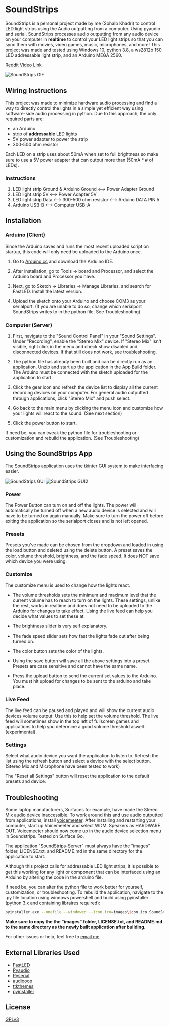 # SoundStrips

SoundStrips is a personal project made by me (Sohaib Khadri) to control LED light strips using the Audio outputting from a computer. Using pyaudio and serial, SoundStrips processes audio outputting from any audio device on your computer in **realtime** to control your LED light strips so that you can sync them with movies, video games, music, microphones, and more! This project was made and tested using Windows 10, python 3.8, a ws2812b 150 LED addressable light strip, and an Arduino MEGA 2560.

[Reddit Video Link](https://www.reddit.com/r/arduino/comments/hnpn69/soundstrips_an_arduino_python_project_that_uses/?utm_source=share&utm_medium=web2x)

![SoundStrips GIF](https://github.com/Sohaib404/SoundStrips/blob/master/SoundStrips%20GIF.gif?raw=true)

## Wiring Instructions
 This project was made to minimize hardware audio processing and find a way to directly control the lights in a simple yet efficient way using software-side audio processing in python. Due to this approach, the only required parts are:

- an Arduino
- strip of **addressable** LED lights 
- 5V power adapter to power the strip
- 300-500 ohm resistor

Each LED on a strip uses about 50mA when set to full brightness so make sure to use a 5V power adapter that can output more than (50mA * # of LEDs).

### Instructions
1. LED light strip Ground & Arduino Ground <--> Power Adapter Ground
2. LED light strip 5V <--> Power Adapter 5V
3. LED light strip Data <--> 300-500 ohm resistor <--> Arduino DATA PIN 5
4. Arduino USB-B <--> Computer USB-A

## Installation

### Arduino (Client)
Since the Arduino saves and runs the most recent uploaded script on startup, this code will only need be uploaded to the Arduino once.

1. Go to [Arduino.cc](https://www.arduino.cc/en/main/software) and download the Arduino IDE.

2. After installation, go to Tools -> board and Processor, and select the Arduino board and Processor you have.

3. Next, go to Sketch -> Libraries -> Manage Libraries, and search for FastLED. Install the latest version.

4. Upload the sketch onto your Arduino and choose COM3 as your serialport. (If you are unable to do so, change which serialport SoundStrips writes to in the python file. See Troubleshooting)


### Computer (Server)

1. First, navigate to the "Sound Control Panel" in your "Sound Settings". Under "Recording", enable the "Stereo Mix" device. If "Stereo Mix" isn't visible, right click in the menu and check show disabled and disconnected devices. If that still does not work, see troubleshooting.

2. The python file has already been built and can be directly run as an application. Unzip and start up the application in the App Build folder. The Arduino must be connected with the sketch uploaded for the application to start.

3. Click the gear icon and refresh the device list to display all the current recording devices on your computer. For general audio outputted through applications, click "Stereo Mix" and push select.

4. Go back to the main menu by clicking the menu icon and customize how your lights will react to the sound. (See next section)

5. Click the power button to start.

 If need be, you can tweak the python file for troubleshooting or customization and rebuild the application. (See Troubleshooting)


## Using the SoundStrips App

The SoundStrips application uses the tkinter GUI system to make interfacing easier.

![SoundStrips GUI](https://github.com/Sohaib404/SoundStrips/blob/master/SoundStrips%20GUI.JPG?raw=true) ![SoundStrips GUI2](https://github.com/Sohaib404/SoundStrips/blob/master/SoundStrips%20GUI2.JPG?raw=true)

### Power
The Power Button can turn on and off the lights. The power will automatically be turned off when a new audio device is selected and will have to be turned on again manually. Make sure to turn the power off before exiting the application so the serialport closes and is not left opened.

### Presets
Presets you've made can be chosen from the dropdown and loaded in using the load button and deleted using the delete button. A preset saves the color, volume threshold, brightness, and the fade speed. It does NOT save which device you were using.

### Customize
The customize menu is used to change how the lights react.
- The volume thresholds sets the minimum and maximum level that the current volume has to reach to turn on the lights. These settings, unlike the rest, works in realtime and does not need to be uploaded to the Arduino for changes to take effect. Using the live feed can help you decide what values to set these at.
- The brightness slider is very self explanatory. 
- The fade speed slider sets how fast the lights fade out after being turned on.
- The color button sets the color of the lights.
  
- Using the save button will save all the above settings into a preset. Presets are case sensitive and cannot have the same name.
- Press the upload button to send the current set values to the Arduino. You must hit upload for changes to be sent to the arduino and take place.

### Live Feed
 The live feed can be paused and played and will show the current audio devices volume output. Use this to help set the volume threshold. The live feed will sometimes show in the top left of fullscreen games and applications to help you determine a good volume threshold aswell (experimental).

### Settings 
 Select what audio device you want the application to listen to. Refresh the list using the refresh button and select a device with the select button. (Stereo Mix and Microphone have been tested to work)

The "Reset all Settings" button will reset the application to the default presets and device.

## Troubleshooting

 Some laptop manufacturers, Surfaces for example, have made the Stereo Mix audio device inaccessible. To work around this and use audio outputted from applications, install [voicemeeter](https://www.vb-audio.com/Voicemeeter/). After installing and restarting your computer, start up Voicemeeter and select WDM: Speakers as HARDWARE OUT. Voicemeeter should now come up in the audio device selection menu in Soundstrips. Tested on Surface Go.
 
 The application "SoundStrips-Server" must always have the "images" folder, LICENSE.txt, and README.md in the same directory for the application to start.

 Although this project calls for addressable LED light strips, it is possible to get this working for any light or component that can be interfaced using an Arduino by altering the code in the arduino file.

 If need be, you can alter the python file to work better for yourself, customization, or troubleshooting. To rebuild the application, navigate to the .py file location using windows powershell and build using pyinstaller (python 3.x and containing libraires required):

```bash
pyinstaller.exe --onefile --windowed --icon.ico=images\icon.ico SoundStrips-Server.py
```
**Make sure to copy the the "images" folder, LICENSE.txt, and README.md to the same directory as the newly built application after building.**

For other issues or help, feel free to [email me](mailto:sohaibx@live.ca).

## External Libraries Used

- [FastLED](https://github.com/FastLED/FastLED)
- [Pyaudio](https://pypi.org/project/PyAudio/)
- [Pyserial](https://pythonhosted.org/pyserial/)
- [audiooop](https://docs.python.org/2/library/audioop.html) 
- [ttkthemes](https://ttkthemes.readthedocs.io/en/latest/)
- [pyinstaller](https://www.pyinstaller.org/)



## License
[GPLv3](https://www.gnu.org/licenses/gpl-3.0.en.html)
